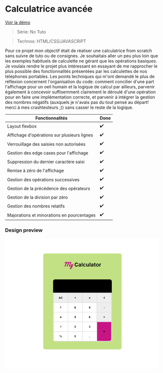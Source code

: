 # Calculatrice avancée

[Voir la démo](https://virginiebouvarel.github.io/calculator/)

> Série: No Tuto

> Technos: HTML/CSS/JAVASCRIPT

Pour ce projet mon objectif était de réaliser une calculatrice from scratch sans suivre de tuto ou de consignes. 
Je souhaitais aller un peu plus loin que les exemples habituels de calculette ne gérant que les opérations basiques. 
Je voulais rendre le projet plus intéressant en essayant de me rapprocher le plus possible des fonctionnalités présentées par les calculettes de nos téléphones portables.
Les points techniques qui m'ont demandé le plus de réflexion concernent l'organisation du code: comment concilier d'une part l'affichage pour un oeil humain et la logique de calcul par ailleurs, parvenir également à concevoir suffisemment clairement le déroulé d'une opération pour en faire une implémentation correcte, et parvenir à intégrer la gestion des nombres négatifs (auxquels je n'avais pas du tout pensé au départ! merci à mes crashtesteurs ;)) sans casser le reste de la logique.

Fonctionnalités | Done
----------------|------
Layout flexbox |✔️
Affichage d'opérations sur plusieurs lignes | ✔️
Verrouillage des saisies non autorisées | ✔️
Gestion des edge cases pour l'affichage | ✔️
Suppression du dernier caractère saisi | ✔️
Remise à zéro de l'affichage | ✔️
Gestion des opérations successives | ✔️
Gestion de la précédence des opérateurs | ✔️
Gestion de la division par zéro | ✔️
Gestion des nombres relatifs | ✔️
Majorations et minorations en pourcentages | ✔️

### Design preview

![Design preview for this project ](./src/preview.png)





